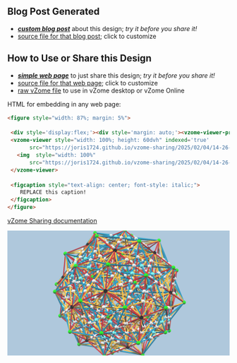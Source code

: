 
## Blog Post Generated

 - [***custom blog post***](<https://joris1724.github.io/vzome-sharing/2025/02/04/Small-Stellated-Hecatonicosachoron-14-26-00.html>) about this design; *try it before you share it!*
 - [source file for that blog post](<https://github.com/joris1724/vzome-sharing/edit/main/_posts/2025-02-04-Small-Stellated-Hecatonicosachoron-14-26-00.md>); click to customize
 


## How to Use or Share this Design

 - [***simple web page***](<https://joris1724.github.io/vzome-sharing/2025/02/04/14-26-00-Small-Stellated-Hecatonicosachoron/>) to just share this design; *try it before you share it!*
 - [source file for that web page](<https://github.com/joris1724/vzome-sharing/edit/main/2025/02/04/14-26-00-Small-Stellated-Hecatonicosachoron/index.md>); click to customize
 - [raw vZome file](<https://raw.githubusercontent.com/joris1724/vzome-sharing/main/2025/02/04/14-26-00-Small-Stellated-Hecatonicosachoron/Small-Stellated-Hecatonicosachoron.vZome>) to use in vZome desktop or vZome Online
 
 HTML for embedding in any web page:
 ```html
<figure style="width: 87%; margin: 5%">
  
  <div style='display:flex;'><div style='margin: auto;'><vzome-viewer-previous label='prev step'></vzome-viewer-previous><vzome-viewer-next label='next step'></vzome-viewer-next></div></div>
  <vzome-viewer style="width: 100%; height: 60dvh" indexed='true'
        src="https://joris1724.github.io/vzome-sharing/2025/02/04/14-26-00-Small-Stellated-Hecatonicosachoron/Small-Stellated-Hecatonicosachoron.vZome" >
    <img  style="width: 100%"
        src="https://joris1724.github.io/vzome-sharing/2025/02/04/14-26-00-Small-Stellated-Hecatonicosachoron/Small-Stellated-Hecatonicosachoron.png" >
  </vzome-viewer>

  <figcaption style="text-align: center; font-style: italic;">
     REPLACE this caption!
  </figcaption>
</figure>

 ```

[vZome Sharing documentation](https://vzome.github.io/vzome/sharing.html#how-it-works)

![Image](<Small-Stellated-Hecatonicosachoron.png>)

